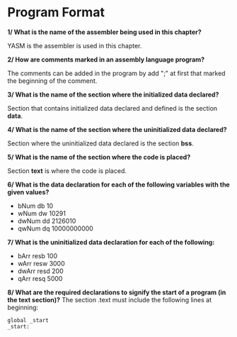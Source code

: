 # Program Format

**1/ What is the name of the assembler being used in this chapter?**

YASM is the assembler is used in this chapter.

**2/ How are comments marked in an assembly language program?**

The comments can be added in the program by add ";" at first that marked the beginning of the comment.

**3/ What is the name of the section where the initialized data declared?**

Section that contains initialized data declared and defined is the section <b>data</b>.

**4/ What is the name of the section where the uninitialized data declared?**

Section where the uninitialized data declared is the section <b>bss</b>.


**5/ What is the name of the section where the code is placed?**

Section <b>text</b> is where the code is placed.

**6/ What is the data declaration for each of the following variables with the given values?**

- bNum  db  10
- wNum  dw  10291
- dwNum dd  2126010
- qwNum dq  10000000000

**7/ What is the uninitialized data declaration for each of the following:**

- bArr  resb    100
- wArr  resw    3000
- dwArr resd    200
- qArr  resq    5000

**8/ What are the required declarations to signify the start of a program (in the text section)?**
The section .text must include the following lines at beginning:
```assembly
global _start
_start:
``` 